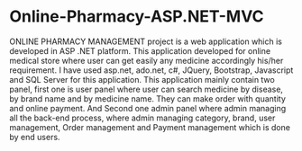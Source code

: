 # Online-Pharmacy-ASP.NET-MVC
ONLINE PHARMACY MANAGEMENT project is a web application which is developed in ASP .NET platform. This application developed for online medical store where user can get easily any medicine accordingly his/her requirement. I have used asp.net, ado.net, c#, JQuery, Bootstrap, Javascript and SQL Server for this application. This application mainly contain two panel, first one is user panel where user can search medicine by disease, by brand name and by medicine name. They can make order with quantity and online payment. And Second one admin panel where admin managing all the back-end process, where admin managing category, brand, user management, Order management and Payment management which is done by end users.
